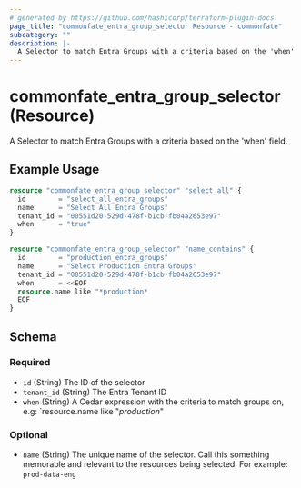 ```yaml
---
# generated by https://github.com/hashicorp/terraform-plugin-docs
page_title: "commonfate_entra_group_selector Resource - commonfate"
subcategory: ""
description: |-
  A Selector to match Entra Groups with a criteria based on the 'when' field.
---
```


# commonfate_entra_group_selector (Resource)

A Selector to match Entra Groups with a criteria based on the 'when' field.

## Example Usage

```terraform
resource "commonfate_entra_group_selector" "select_all" {
  id        = "select_all_entra_groups"
  name      = "Select All Entra Groups"
  tenant_id = "00551d20-529d-478f-b1cb-fb04a2653e97"
  when      = "true"
}

resource "commonfate_entra_group_selector" "name_contains" {
  id        = "production_entra_groups"
  name      = "Select Production Entra Groups"
  tenant_id = "00551d20-529d-478f-b1cb-fb04a2653e97"
  when      = <<EOF
  resource.name like "*production*
  EOF
}
```

<!-- schema generated by tfplugindocs -->
## Schema

### Required

- `id` (String) The ID of the selector
- `tenant_id` (String) The Entra Tenant ID
- `when` (String) A Cedar expression with the criteria to match groups on, e.g: `resource.name like "*production*"

### Optional

- `name` (String) The unique name of the selector. Call this something memorable and relevant to the resources being selected. For example: `prod-data-eng`


